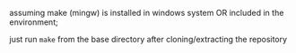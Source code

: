 assuming make (mingw) is installed in windows system OR included in the environment;

just run `make` from the base directory after cloning/extracting the repository
